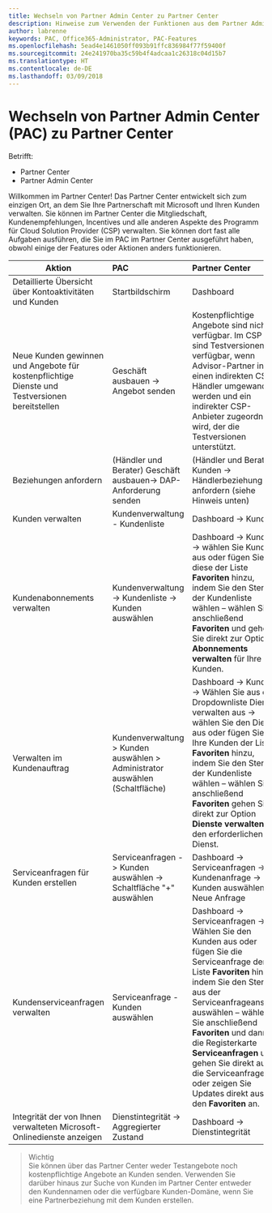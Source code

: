 ```yaml
---
title: Wechseln von Partner Admin Center zu Partner Center
description: Hinweise zum Verwenden der Funktionen aus dem Partner Admin Center im Partner Center
author: labrenne
keywords: PAC, Office365-Administrator, PAC-Features
ms.openlocfilehash: 5ead4e1461050ff093b91ffc836984f77f59400f
ms.sourcegitcommit: 24e241970ba35c59b4f4adcaa1c26318c04d15b7
ms.translationtype: HT
ms.contentlocale: de-DE
ms.lasthandoff: 03/09/2018
---
```

# <a name="moving-from-partner-admin-center-pac-to-partner-center"></a>Wechseln von Partner Admin Center (PAC) zu Partner Center

Betrifft:
- Partner Center
- Partner Admin Center

Willkommen im Partner Center! Das Partner Center entwickelt sich zum einzigen Ort, an dem Sie Ihre Partnerschaft mit Microsoft und Ihren Kunden verwalten. Sie können im Partner Center die Mitgliedschaft, Kundenempfehlungen, Incentives und alle anderen Aspekte des Programm für Cloud Solution Provider (CSP) verwalten. Sie können dort fast alle Aufgaben ausführen, die Sie im PAC im Partner Center ausgeführt haben, obwohl einige der Features oder Aktionen anders funktionieren. 


|**Aktion**   |**PAC**   |**Partner Center**   |
|--------------|:--------------|:---------------|
|Detaillierte Übersicht über Kontoaktivitäten und Kunden|Startbildschirm|Dashboard|
|Neue Kunden gewinnen und Angebote für kostenpflichtige Dienste und Testversionen bereitstellen|Geschäft ausbauen -> Angebot senden|Kostenpflichtige Angebote sind nicht verfügbar. Im CSP sind Testversionen verfügbar, wenn Advisor-Partner in einen indirekten CSP-Händler umgewandelt werden und ein indirekter CSP-Anbieter zugeordnet wird, der die Testversionen unterstützt. |
|Beziehungen anfordern|(Händler und Berater) Geschäft ausbauen-> DAP-Anforderung senden|(Händler und Berater) Kunden -> Händlerbeziehung anfordern (siehe Hinweis unten)|
|Kunden verwalten|Kundenverwaltung - Kundenliste|Dashboard -> Kunden|
|Kundenabonnements verwalten|Kundenverwaltung -> Kundenliste -> Kunden auswählen|Dashboard -> Kunden -> wählen Sie Kunden aus oder fügen Sie diese der Liste **Favoriten** hinzu, indem Sie den Stern in der Kundenliste wählen – wählen Sie anschließend **Favoriten** und gehen Sie direkt zur Option **Abonnements verwalten** für Ihre Kunden.|
|Verwalten im Kundenauftrag|Kundenverwaltung > Kunden auswählen > Administrator auswählen (Schaltfläche)|Dashboard -> Kunden -> Wählen Sie aus der Dropdownliste Dienste verwalten aus -> wählen Sie den Dienst aus oder fügen Sie Ihre Kunden der Liste **Favoriten** hinzu, indem Sie den Stern in der Kundenliste wählen – wählen Sie anschließend **Favoriten** gehen Sie direkt zur Option **Dienste verwalten** für den erforderlichen Dienst.|
|Serviceanfragen für Kunden erstellen|Serviceanfragen -> Kunden auswählen -> Schaltfläche "+" auswählen | Dashboard -> Serviceanfragen -> Kundenanfrage -> Kunden auswählen -> Neue Anfrage|
|Kundenserviceanfragen verwalten| Serviceanfrage - Kunden auswählen|Dashboard -> Serviceanfragen -> Wählen Sie den Kunden aus oder fügen Sie die Serviceanfrage der Liste **Favoriten** hinzu, indem Sie den Stern aus der Serviceanfrageansicht auswählen – wählen Sie anschließend **Favoriten** und dann die Registerkarte **Serviceanfragen** und gehen Sie direkt auf die Serviceanfrage – oder zeigen Sie Updates direkt aus den **Favoriten** an.|
|Integrität der von Ihnen verwalteten Microsoft-Onlinedienste anzeigen|Dienstintegrität -> Aggregierter Zustand|Dashboard -> Dienstintegrität|

>Wichtig<br>
Sie können über das Partner Center weder Testangebote noch kostenpflichtige Angebote an Kunden senden. Verwenden Sie darüber hinaus zur Suche von Kunden im Partner Center entweder den Kundennamen oder die verfügbare Kunden-Domäne, wenn Sie eine Partnerbeziehung mit dem Kunden erstellen.